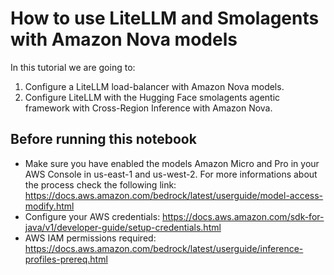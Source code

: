 # How to use LiteLLM and Smolagents with Amazon Nova models

In this tutorial we are going to:

1. Configure a LiteLLM load-balancer with Amazon Nova models. 
2. Configure LiteLLM with the Hugging Face smolagents agentic framework with Cross-Region Inference with Amazon Nova.

## Before running this notebook
- Make sure you have enabled the models Amazon Micro and Pro in your AWS Console in us-east-1 and us-west-2. For more informations about the process check the following link: 
https://docs.aws.amazon.com/bedrock/latest/userguide/model-access-modify.html
- Configure your AWS credentials: https://docs.aws.amazon.com/sdk-for-java/v1/developer-guide/setup-credentials.html
- AWS IAM permissions required: https://docs.aws.amazon.com/bedrock/latest/userguide/inference-profiles-prereq.html